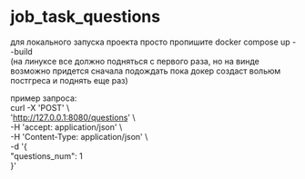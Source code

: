 # job_task_questions
для локального запуска проекта просто пропишите docker compose up --build  
(на линуксе все должно подняться с первого раза, но на винде возможно придется сначала подождать пока докер создаст вольюм постгреса и поднять еще раз)  

пример запроса:  
curl -X 'POST' \  
  'http://127.0.0.1:8080/questions' \  
  -H 'accept: application/json' \  
  -H 'Content-Type: application/json' \  
  -d '{  
  "questions_num": 1  
}'  
